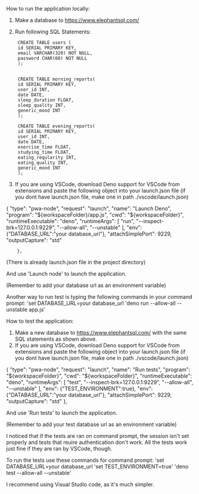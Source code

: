 

How to run the application locally:

1. Make a database to https://www.elephantsql.com/
2. Run following SQL Statements:

        CREATE TABLE users (
        id SERIAL PRIMARY KEY,
        email VARCHAR(320) NOT NULL,
        password CHAR(60) NOT NULL
        );


        CREATE TABLE morning_reports(
        id SERIAL PRIMARY KEY,
        user_id INT,
        date DATE,
        sleep_duration FLOAT,
        sleep_quality INT,
        generic_mood INT
        );

        CREATE TABLE evening_reports(
        id SERIAL PRIMARY KEY,
        user_id INT,
        date DATE,
        exercise_time FLOAT,
        studying_time FLOAT,
        eating_reqularity INT,
        eating_quality INT,
        generic_mood INT
        );

3. If you are using VSCode, download Deno support for VSCode from extensions and paste the following object into your launch.json file (if you dont have launch.json file, make one in path ./vscode/launch.json)

 {
            "type": "pwa-node",
            "request": "launch",
            "name": "Launch Deno",
            "program": "${workspaceFolder}/app.js",
            "cwd": "${workspaceFolder}",
            "runtimeExecutable": "deno",
            "runtimeArgs": [
                "run",
                "--inspect-brk=127.0.0.1:9229",
                "--allow-all",
                "--unstable"
            ],
            "env": {"DATABASE_URL":"your database_url"},
            "attachSimplePort": 9229,
            "outputCapture": "std"
            
        },

(There is already launch.json file in the project directory)

And use 'Launch node' to launch the application.

(Remember to add your database url as an environment variable)

Another way to run test is typing the following commands in your command prompt:
    'set DATABASE_URL=your database_url
    'deno run --allow-all --unstable app.js'


How to test the application:

1. Make a new database to https://www.elephantsql.com/ with the same SQL statements as shown above.
2. If you are using VSCode, download Deno support for VSCode from extensions and paste the following object into your launch.json file (if you dont have launch.json file, make one in path ./vscode/launch.json)

{
            "type": "pwa-node",
            "request": "launch",
            "name": "Run tests",
            "program": "${workspaceFolder}",
            "cwd": "${workspaceFolder}",
            "runtimeExecutable": "deno",
            "runtimeArgs": [
                "test",
                "--inspect-brk=127.0.0.1:9229",
                "--allow-all",
                "--unstable"
            ],
            "env": {"TEST_ENVIRONMENT":true},
            "env": {"DATABASE_URL":"your database_url"},
            "attachSimplePort": 9229,
            "outputCapture": "std"
          },

And use 'Run tests' to launch the application.

(Remember to add your test database url as an environment variable)

I noticed that if the tests are ran on command prompt, the session isn't set properly and tests that reuire authentication don't work.
All the tests work just fine if they are ran by VSCode, though.

To run the tests use these commands for command prompt:
    'set DATABASE_URL=your database_url
    'set TEST_ENVIRONMENT=true'
    'deno test --allow-all --unstable'

I recommend using Visual Studio code, as it's much simpler.

